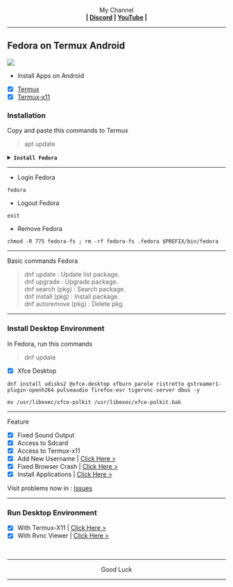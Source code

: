 <p align="center">My Channel</br><b>
| <a href="https://discord.gg/GCehyym">Discord</a> | <a href="https://youtube.com/@layargeser">YouTube</a> |</b></p>

---
## Fedora on Termux Android
<img src="https://raw.githubusercontent.com/wahasa/Fedora/refs/heads/main/Patch/Fedora.jpg">

* Install Apps on Android
- [x] [Termux](https://play.google.com/store/apps/details?id=com.termux)
- [x] [Termux-x11](https://github.com/termux/termux-x11/releases)

### Installation

Copy and paste this commands to Termux
> apt update

<details><summary><b><code>Install Fedora</code></b></summary></br>

> apt install wget
- [x] Fedora 41 (Latest-release)

Rootfs : Arm64, Amd64
```
wget https://raw.githubusercontent.com/wahasa/Fedora/main/Install/fedora41.sh ; chmod +x fedora41.sh ; ./fedora41.sh
```

- [x] Fedora 36 (Old-release)

Rootfs : Armhf, Arm64, Amd64
```
wget https://raw.githubusercontent.com/wahasa/Fedora/main/Install/fedora36.sh ; chmod +x fedora36.sh ; ./fedora36.sh
```
- [x] Fedora 42 (Development)

Rootfs : Arm64, Amd64
```
wget https://raw.githubusercontent.com/wahasa/Fedora/main/Install/fedoradev.sh ; chmod +x fedoradev.sh ; ./fedoradev.sh
```

- [x] List Fedora | [Click Hare >](https://github.com/wahasa/Fedora/tree/main/Install)
</details>

---
* Login Fedora
```
fedora
```

* Logout Fedora
```
exit
```

* Remove Fedora
```
chmod -R 775 fedora-fs ; rm -rf fedora-fs .fedora $PREFIX/bin/fedora
```

---
Basic commands Fedora
> dnf update : Update list package.</br>
> dnf upgrade : Upgrade package.</br>
> dnf search (pkg) : Search package.</br>
> dnf install (pkg) : Install package.</br>
> dnf autoremove (pkg) : Delete pkg.</br>

---
### Install Desktop Environment
In Fedora, run this commands
> dnf update

- [x] Xfce Desktop

```
dnf install udisks2 @xfce-desktop xfburn parole ristretto gstreamer1-plugin-openh264 pulseaudio firefox-esr tigervnc-server dbus -y
```
```
mv /usr/libexec/xfce-polkit /usr/libexec/xfce-polkit.bak
```

---
Feature
- [x] Fixed Sound Output
- [x] Access to Sdcard
- [x] Access to Termux-x11
- [x] Add New Username     | [Click Here >](https://github.com/wahasa/Fedora/blob/main/Patch/AddUser.md#add-username-on-fedora)
- [x] Fixed Browser Crash  | [Click Here >](https://github.com/wahasa/Fedora/blob/main/Apps/Firefoxfix.md#fixed-firefox-on-fedora)
- [x] Install Applications | [Click Here >](https://github.com/wahasa/Fedora/tree/main/Apps#list-applications)

Visit problems now in : [Issues](https://github.com/wahasa/Fedora/issues)

---
### Run Desktop Environment
- [x] With Termux-X11  | [Click Here >](https://github.com/wahasa/Fedora/blob/main/Patch/Termux-X11.md#termux-x11-on-fedora)
- [x] With Rvnc Viewer | [Click Here >](https://github.com/wahasa/Fedora/blob/main/Patch/RvncViewer.md#rvnc-viewer-on-fedora)
</br>

---
<p align="center">Good Luck</p>

---
